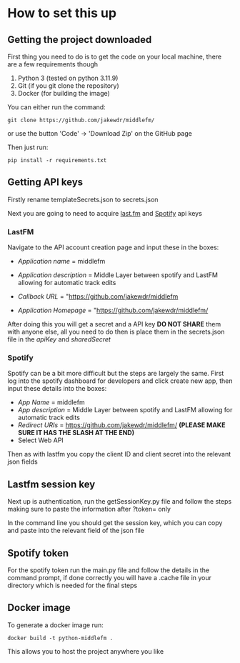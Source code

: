 # How to set this up

## Getting the project downloaded

First thing you need to do is to get the code on your local machine, there are a few requirements though

1) Python 3 (tested on python 3.11.9)
2) Git (if you git clone the repository)
3) Docker (for building the image)

You can either run the command:

    git clone https://github.com/jakewdr/middlefm/

or use the button 'Code' -> 'Download Zip' on the GitHub page

Then just run:

    pip install -r requirements.txt

## Getting API keys

Firstly rename templateSecrets.json to secrets.json

Next you are going to need to acquire [last.fm](https://www.last.fm/api/account/create) and [Spotify](https://developer.spotify.com/dashboard) api keys

### LastFM

Navigate to the API account creation page and input these in the boxes:

- *Application name* = middlefm

- *Application description* = Middle Layer between spotify and LastFM allowing for automatic track edits

- *Callback URL* = "https://github.com/jakewdr/middlefm

- *Application Homepage* = "https://github.com/jakewdr/middlefm/

After doing this you will get a secret and a API key **DO NOT SHARE** them with anyone else, all you need to do then is place them in the secrets.json file in the *apiKey* and *sharedSecret*

### Spotify

Spotify can be a bit more difficult but the steps are largely the same. First log into the spotify dashboard for developers and click create new app, then input these details into the boxes:

- *App Name* = middlefm
- *App description* = Middle Layer between spotify and LastFM allowing for automatic track edits
- *Redirect URIs* = https://github.com/jakewdr/middlefm/ **(PLEASE MAKE SURE IT HAS THE SLASH AT THE END)**
- Select Web API

Then as with lastfm you copy the client ID and client secret into the relevant json fields

## Lastfm session key

Next up is authentication, run the getSessionKey.py file and follow the steps making sure to paste the information after ?token= only

In the command line you should get the session key, which you can copy and paste into the relevant field of the json file

## Spotify token

For the spotify token run the main.py file and follow the details in the command prompt, if done correctly you will have a .cache file in your directory which is needed for the final steps

## Docker image

To generate a docker image run:

    docker build -t python-middlefm .

This allows you to host the project anywhere you like